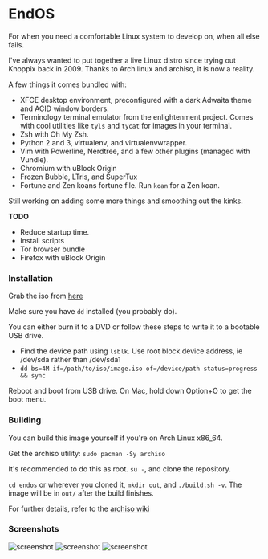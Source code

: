 # EndOS

For when you need a comfortable Linux system to develop on, when all else fails.

I've always wanted to put together a live Linux distro since trying out Knoppix back in 2009. Thanks to Arch linux and archiso, it is now a reality.

A few things it comes bundled with:

* XFCE desktop environment, preconfigured with a dark Adwaita theme and ACID window borders.
* Terminology terminal emulator from the enlightenment project. Comes with cool utilities like `tyls` and `tycat` for images in your terminal.
* Zsh with Oh My Zsh.
* Python 2 and 3, virtualenv, and virtualenvwrapper.
* Vim with Powerline, Nerdtree, and a few other plugins (managed with Vundle).
* Chromium with uBlock Origin
* Frozen Bubble, LTris, and SuperTux
* Fortune and Zen koans fortune file. Run `koan` for a Zen koan.

Still working on adding some more things and smoothing out the kinks.

__TODO__

* Reduce startup time.
* Install scripts
* Tor browser bundle
* Firefox with uBlock Origin

### Installation

Grab the iso from [here](http://addlink)

Make sure you have `dd` installed (you probably do).

You can either burn it to a DVD or follow these steps to write it to a bootable USB drive.

* Find the device path using `lsblk`. Use root block device address, ie /dev/sda rather than /dev/sda1
* `dd bs=4M if=/path/to/iso/image.iso of=/device/path status=progress && sync`

Reboot and boot from USB drive. On Mac, hold down Option+O to get the boot menu.


### Building

You can build this image yourself if you're on Arch Linux x86\_64.

Get the archiso utility: `sudo pacman -Sy archiso`

It's recommended to do this as root. `su -`, and clone the repository. 

`cd endos` or wherever you cloned it, `mkdir out`, and `./build.sh -v`. The image will be in `out/` after the build finishes.

For further details, refer to the [archiso wiki](https://wiki.archlinux.org/index.php/archiso)


### Screenshots

![screenshot](https://res.cloudinary.com/dad2230wc/image/upload/csagnqgjpvau2h8sadb2)
![screenshot](https://res.cloudinary.com/dad2230wc/image/upload/agfhe47kgzoauaofd67x)
![screenshot](https://res.cloudinary.com/dad2230wc/image/upload/livlldzmzob1ebyucyyo)

